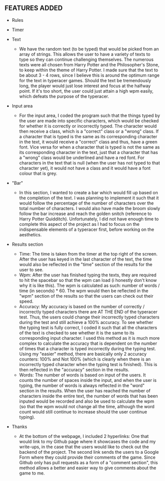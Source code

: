 FEATURES ADDED
---------------
- Rules

- Timer

- Text
  - We have the random text (to be typed) that would be picked from an array of strings. This allows the user to have a variety of texts to type so they can continue challenging themselves. The numerous texts were all chosen from Harry Potter and the Philosopher's Stone, to keep within the theme of Harry Potter. I made sure that the text to be about 3 - 4 rows, since I believe this is around the optimum range for the text in typeracer games. Should the text be tremendously long, the player would just lose interest and focus at the halfway point. If it's too short, the user could just attain a high wpm easily, which defeats the purpose of the typeracer.
- Input area
  - For the input area, I coded the program such that the things typed by the user are made into specific characters, which would be checked for whether it is correctly or incorrectly typed. The character would then receive a class, which is a "correct" class or a "wrong" class. If a character that is typed is the same as its corresponding character in the text, it would receive a "correct" class and thus, have a green font. Vice versa for when a character that is typed is not the same as its corresponding character in the text, just that a character that has a "wrong" class would be underlined and have a red font. For characters in the text that is null (when the user has not typed to that character yet), it would not have a class and it would have a font colour that is grey.
- "Bar" 
  - In this section, I wanted to create a bar which would fill up based on the completion of the text. I was planning to implement it such that it would follow the percentage of the number of characters over the total number of characters. I would also have made the broom slowly follow the bar increase and reach the golden snitch (reference to Harry Potter Quidditch). Unfortunately, I did not have enough time to complete this aspect of the project as I had to focus on the indispensable elements of a typeracer first, before working on the aesthetics. 
- Results section
  - Time: The time is taken from the timer at the top right of the screen. After the user has keyed in the last character of the text, the time would also be reflected in the "time" section of the results for the user to see.
  - Wpm: After the user has finished typing the texts, they are required to hit the spacebar so that the wpm can load (i honestly don't know why it is like this). The wpm is calculated as such: number of words / time (in seconds) * 60. The wpm would then be reflected in the "wpm" section of the results so that the users can check out their speed.
  - Accuracy: My accuracy is based on the number of correctly / incorrectly typed characters there are AT THE END of the typeracer test. Thus, the users could change their incorrectly typed characters during the test and still achieve a 100% accuracy. To see whether the typing test is fully correct, I coded it such that all the characters of the text is checked to see whether it is the same to its corresponding input character. I used this method as it is much more complex to calculate the accuracy that is dependent on the number of times that a character is typed incorrectly during the typing test. Using my "easier" method, there are basically only 2 accuracy counters: 100% and Not 100% (which is clearly when there is an incorrectly typed character when the typing test is finished). This is then reflected in the "accuracy" section in the results.
  - Words: The number of words is based on input of the users. It counts the number of spaces inside the input, and when the user is typing, the number of words is always reflected in the "word" section in the results. When the user has reached the number of characters inside the entire text, the number of words that has been inputed would be recorded and also be used to calculate the wpm (so that the wpm would not change all the time, although the word count would still continue to increase should the user continue typing).
  
- Thanks
  - At the bottom of the webpage, I included 2 hyperlinks: One that would link to my Github page where it showcases the code and my write-ups, in the case that the users would like to check out the backend of the project. The second link sends the users to a Google Form where they could provide their comments of the game. Since Github only has pull requests as a form of a "comment section", this method allows a better and easier way to give comments about the game to me.

